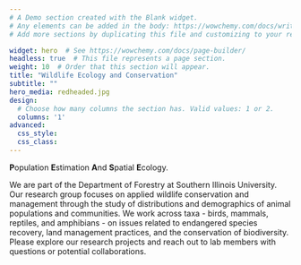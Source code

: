 ```yaml
---
# A Demo section created with the Blank widget.
# Any elements can be added in the body: https://wowchemy.com/docs/writing-markdown-latex/
# Add more sections by duplicating this file and customizing to your requirements.

widget: hero  # See https://wowchemy.com/docs/page-builder/
headless: true  # This file represents a page section.
weight: 10  # Order that this section will appear.
title: "Wildlife Ecology and Conservation"
subtitle: ""
hero_media: redheaded.jpg
design:
  # Choose how many columns the section has. Valid values: 1 or 2.
  columns: '1'
advanced:
  css_style:
  css_class:
---
```


**P**opulation **E**stimation **A**nd **S**patial **E**cology.    

We are part of the Department of Forestry at Southern Illinois University. Our research group focuses on applied wildlife conservation and management through the study of distributions and demographics of animal populations and communities. We work across taxa - birds, mammals, reptiles, and amphibians - on issues related to endangered species recovery, land management practices, and the conservation of biodiversity. Please explore our research projects and reach out to lab members with questions or potential collaborations.
